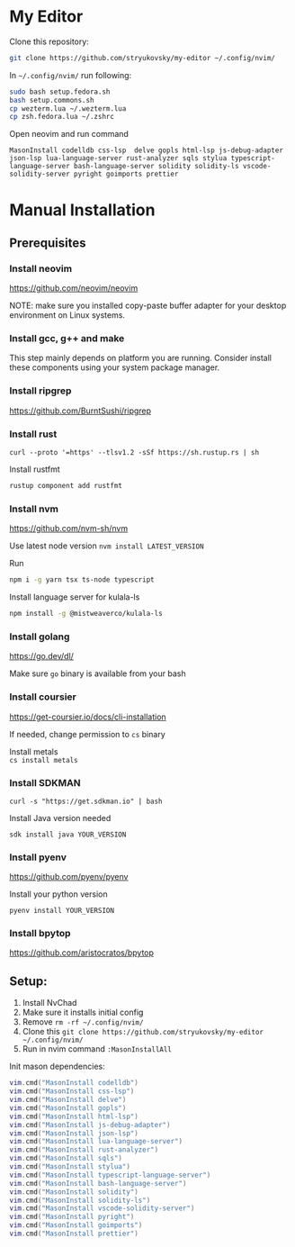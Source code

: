 # My Editor
Clone this repository:

```sh 
git clone https://github.com/stryukovsky/my-editor ~/.config/nvim/
```

In `~/.config/nvim/` run following:  

```sh
sudo bash setup.fedora.sh
bash setup.commons.sh
cp wezterm.lua ~/.wezterm.lua
cp zsh.fedora.lua ~/.zshrc
```

Open neovim and run command
```
MasonInstall codelldb css-lsp  delve gopls html-lsp js-debug-adapter json-lsp lua-language-server rust-analyzer sqls stylua typescript-language-server bash-language-server solidity solidity-ls vscode-solidity-server pyright goimports prettier
```



# Manual Installation

## Prerequisites

### Install neovim  

https://github.com/neovim/neovim  

NOTE: make sure you installed copy-paste buffer adapter for your desktop environment on Linux systems.  

### Install gcc, g++ and make

This step mainly depends on platform you are running. Consider install these components using your system package manager.  

### Install ripgrep

https://github.com/BurntSushi/ripgrep

### Install rust

```shell
curl --proto '=https' --tlsv1.2 -sSf https://sh.rustup.rs | sh
```

Install rustfmt 

```sh
rustup component add rustfmt
```


### Install nvm
https://github.com/nvm-sh/nvm

Use latest node version `nvm install LATEST_VERSION`  

Run 

```sh
npm i -g yarn tsx ts-node typescript
```

Install language server for kulala-ls

```sh
npm install -g @mistweaverco/kulala-ls
```

### Install golang
https://go.dev/dl/

Make sure `go` binary is available from your bash

### Install coursier
https://get-coursier.io/docs/cli-installation  

If needed, change permission to `cs` binary  

Install metals  
`cs install metals`  

### Install SDKMAN
`curl -s "https://get.sdkman.io" | bash`

Install Java version needed

`sdk install java YOUR_VERSION`

### Install pyenv

https://github.com/pyenv/pyenv

Install your python version

`pyenv install YOUR_VERSION`

### Install bpytop

https://github.com/aristocratos/bpytop  

## Setup:  

1) Install NvChad
2) Make sure it installs initial config
3) Remove `rm -rf ~/.config/nvim/`
4) Clone this `git clone https://github.com/stryukovsky/my-editor ~/.config/nvim/`
5) Run in nvim command `:MasonInstallAll`

Init mason dependencies:

```lua
vim.cmd("MasonInstall codelldb")
vim.cmd("MasonInstall css-lsp")
vim.cmd("MasonInstall delve")
vim.cmd("MasonInstall gopls")
vim.cmd("MasonInstall html-lsp")
vim.cmd("MasonInstall js-debug-adapter")
vim.cmd("MasonInstall json-lsp")
vim.cmd("MasonInstall lua-language-server")
vim.cmd("MasonInstall rust-analyzer")
vim.cmd("MasonInstall sqls")
vim.cmd("MasonInstall stylua")
vim.cmd("MasonInstall typescript-language-server")
vim.cmd("MasonInstall bash-language-server")
vim.cmd("MasonInstall solidity")
vim.cmd("MasonInstall solidity-ls")
vim.cmd("MasonInstall vscode-solidity-server")
vim.cmd("MasonInstall pyright")
vim.cmd("MasonInstall goimports")
vim.cmd("MasonInstall prettier")
```
